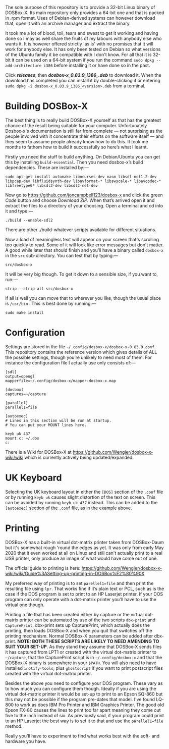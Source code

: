 The sole purpose of this repository is to provide a 32-bit Linux binary of DOSBox-X. Its main repository only provides a 64-bit one and that is packed in .rpm format. Uses of Debian-derived systems can however download that, open it with an archive manager and extract the binary.

It took me a lot of blood, toil, tears and sweat to get it working and having done so I may as well share the fruits of my labours with anybody else who wants it.  It is however offered strictly 'as is' with no promises that it will work for anybody else.  It has only been tested on Debian so what versions of the Ubuntu family it be compatible with I don't know.  For all that it is 32-bit it can be used on a 64-bit system if you run the command `sudo dpkg --add-architecture i386` before installing it or have done so in the past.

Click __*releases*__, then __*dosbox-x\_0.83.9\_i386\_<version>.deb*__ to download it.  When the download has completed you can install it by double-clicking it or entering `sudo dpkg -i dosbox-x_0.83.9_i386_<version>.deb` from a terminal.  


# Building DOSBox-X

The best thing is to really build DOSBox-X yourself as that has the greatest chance of the result being suitable for your computer.  Unfortunately Dosbox-x's documentation is still far from complete — not surprising as the people involved with it concentrate their efforts on the software itself — and they seem to assume people already know how to do this. It took me months to fathom how to build it successfully so here’s what I learnt.

Firstly you need the stuff to build anything. On Debian/Ubuntu you can get this by installing `build-essential`. Then you need dosbox-x’s build dependencies. These are installed by:—

	sudo apt-get install automake libncurses-dev nasm libsdl-net1.2-dev libpcap-dev libfluidsynth-dev libavformat-* libswscale-* libavcodec-* libfreetype6* libsdl2-dev libsdl2-net-dev

Now go to https://github.com/joncampbell123/dosbox-x and click the green *Code* button and choose *Download ZIP*. When that’s arrived open it and extract the files to a directory of your choosing. Open a terminal and cd into it and type:—

	./build --enable-sdl2

There are other ./build-whatever scripts available for different situations.

Now a load of meaningless text will appear on your screen that's scrolling too quickly to read.  Some of it will look like error messages but don't matter.  A good while later that should finish and you’ll have a binary called `dosbox-x` in the `src` sub-directory. You can test that by typing:—

	src/dosbox-x

It will be very big though.  To get it down to a sensible size, if you want to, run:—

    strip --strip-all src/dosbox-x

If all is well you can move that to wherever you like, though the usual place is `/usr/bin.`  This is best done by running:— 

    sudo make install


# Configuration

Settings are stored in the file `~/.config/dosbox-x/dosbox-x-0.83.9.conf`.  This repository contains the reference version which gives details of ALL the possible settings, though you’re unlikely to need most of them. For instance the configuration file I actually use only consists of:—

```
[sdl]
output=opengl
mapperfile=~/.config/dosbox-x/mapper-dosbox-x.map

[dosbox]
captures=~/capture

[parallel]
parallel1=file

[autoexec]
# Lines in this section will be run at startup.
# You can put your MOUNT lines here.

keyb uk 437
mount c: ~/.dos
c:
```

There is a Wiki for DOSBox-X at https://github.com/Wengier/dosbox-x-wiki/wiki which is currently actively being updated/expanded.


# UK Keyboard

Selecting the UK keyboard layout in either the `[DOS]` section of the `.conf` file or by running `keyb uk` causes slight distortion of the text on screen.  This can be avoided by running `keyb uk 437` instead.  This can be added to the `[autoexec]` section of the `.conf` file, as in the example above.

# Printing

DOSBox-X has a built-in virtual dot-matrix printer taken from DOSBox-Daum but it's somewhat rough 'round the edges as yet.  It was only from early May 2020 that it even worked at all on Linux and still can't actually print to a real USB  printer, only produce an image of what would have come out of one. 

The official guide to printing is here:  https://github.com/Wengier/dosbox-x-wiki/wiki/Guide%3ASetting-up-printing-in-DOSBox%E2%80%90X

My preferred way of printing is to set `parellel1=file` and then print the resulting file using `lpr`. That works fine if it’s plain text or PCL, such as is the case if the DOS program is set to print to an HP Laserjet printer.  If your DOS program can only operate with a dot-matrix printer you'll have to use the virtual one though.

Printing a file that has been created either by capture or the virtual dot-matrix printer can be automated by use of the two scripts `dbx-print` and `CapturePrint`.  dbx-print sets up CapturePrint, which actually does the printing,  then loads DOSBox-X and when you quit that switches off the printing mechanism.  Normal DOSBox-X parameters can be added after dbx-print.  **NOTE:  BOTH THESE SCRIPTS ARE LIKELY TO NEED AMENDING TO SUIT YOUR SET-UP**.  As they stand they assume that DOSBox-X sends files it has captured from LPT1 or created with the virtual dot-matrix printer to `~/capture`, that the CapturePrint script is in `~/.config/dosbox-x` and that the DOSBox-X binary is somewhere in your `$PATH`.  You will also need to have installed `inotify-tools`, plus `ghostscript` if you want to print postscript files created with the virtual dot-matrix printer.

Besides the above you need to configure your DOS program.  These vary as to how much you can configure them though.  Ideally if you are using the virtual dot-matrix printer it would be set-up to print to an Epson SQ-860 but this may not be possible if the program pre-dates that model.  I've found LQ-800 to work as does IBM Pro Printer and IBM Graphics Printer.  The good old Epson FX-80 causes the lines to print too far apart meaning they come out five to the inch instead of six.  As previously said, if your program could print to an HP Laserjet the best way is to set it to that and use the `parellel1=file` method.

Really you'll have to experiment to find what works best with the soft- and hardware you have.
